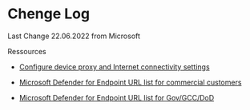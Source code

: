 # Chenge Log

Last Change 22.06.2022 from Microsoft


Ressources

- [Configure device proxy and Internet connectivity settings](https://learn.microsoft.com/en-us/microsoft-365/security/defender-endpoint/configure-proxy-internet?view=o365-worldwide)

-   [Microsoft Defender for Endpoint URL list for commercial customers](https://download.microsoft.com/download/6/b/f/6bfff670-47c3-4e45-b01b-64a2610eaefa/mde-urls-commercial.xlsx)

-   [Microsoft Defender for Endpoint URL list for Gov/GCC/DoD](https://download.microsoft.com/download/6/a/0/6a041da5-c43b-4f17-8167-79dfdc10507f/mde-urls-gov.xlsx)
